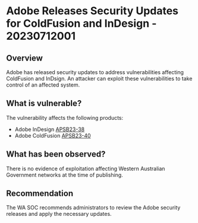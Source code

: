 # Adobe Releases Security Updates for ColdFusion and InDesign - 20230712001

## Overview

Adobe has released security updates to address vulnerabilities affecting ColdFusion and InDsign. An attacker can exploit these vulnerabilities to take control of an affected system.

## What is vulnerable?

The vulnerability affects the following products:
-   Adobe InDesign [APSB23-38](https://helpx.adobe.com/security/products/indesign/apsb23-38.html "Security updates available for Adobe Experience Manager | APSB23-38")
-   Adobe ColdFusion [APSB23-40](https://helpx.adobe.com/security/products/coldfusion/apsb23-40.html "Security update available for Adobe Commerce | APSB23-40")

## What has been observed?

There is no evidence of exploitation affecting Western Australian Government networks at the time of publishing.

## Recommendation

The WA SOC recommends administrators to review the Adobe security releases and apply the necessary updates.

